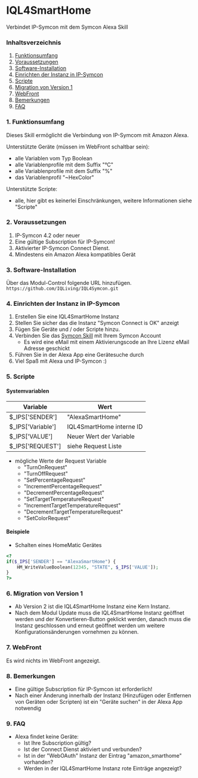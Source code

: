 # IQL4SmartHome
Verbindet IP-Symcon mit dem Symcon Alexa Skill

### Inhaltsverzeichnis

1. [Funktionsumfang](#1-funktionsumfang)
2. [Voraussetzungen](#2-voraussetzungen)
3. [Software-Installation](#3-software-installation)
4. [Einrichten der Instanz in IP-Symcon](#4-einrichten-der-instanz-in-ip-symcon)
5. [Scripte](#7-scripte)
6. [Migration von Version 1](#5-migration-von-version-1)
7. [WebFront](#6-webfront)
8. [Bemerkungen](#8-bemerkungen)
9. [FAQ](#9-faq)


### 1. Funktionsumfang

Dieses Skill ermöglicht die Verbindung von IP-Symcom mit Amazon Alexa.

Unterstützte Geräte (müssen im WebFront schaltbar sein): 
 - alle Variablen vom Typ Boolean 
 - alle Variablenprofile mit dem Suffix "°C"
 - alle Variablenprofile mit dem Suffix "%"
 - das Variablenprofil "~HexColor"

Unterstützte Scripte:
- alle, hier gibt es keinerlei Einschränkungen, weitere Informationen siehe "Scripte"


### 2. Voraussetzungen

1. IP-Symcon 4.2 oder neuer
2. Eine gültige Subscription für IP-Symcon!
3. Aktivierter IP-Symcon Connect Dienst.
4. Mindestens ein Amazon Alexa kompatibles Gerät

### 3. Software-Installation

Über das Modul-Control folgende URL hinzufügen.  
`https://github.com/IQLiving/IQL4Symcon.git`  

### 4. Einrichten der Instanz in IP-Symcon

1. Erstellen Sie eine IQL4SmartHome Instanz
2. Stellen Sie sicher das die Instanz "Symcon Connect is OK" anzeigt
3. Fügen Sie Geräte und / oder Scripte hinzu.
4. Verbinden Sie das [Symcon Skill](http://alexa.amazon.de/spa/index.html#skills/dp/B01MY4T8EN/?ref=skill_dsk_skb_sr_0) mit Ihrem Symcon Account
    - Es wird eine eMail mit einem Aktivierungscode an Ihre Lizenz eMail Adresse geschickt
5. Führen Sie in der Alexa App eine Gerätesuche durch
6. Viel Spaß mit Alexa und IP-Symcon :)

### 5. Scripte
#### Systemvariablen

 Variable   | Wert
-----------|---------
$_IPS['SENDER'] | "AlexaSmartHome"
$_IPS['Variable'] |IQL4SmartHome interne ID
$_IPS['VALUE'] | 	Neuer Wert der Variable
$_IPS['REQUEST']| siehe Request Liste
                                    
- mögliche Werte der Request Variable
    - "TurnOnRequest"
    - "TurnOffRequest"
    - "SetPercentageRequest"
    - "IncrementPercentageRequest"
    - "DecrementPercentageRequest"
    - "SetTargetTemperatureRequest"
    - "IncrementTargetTemperatureRequest"
    - "DecrementTargetTemperatureRequest"
    - "SetColorRequest"



#### Beispiele

- Schalten eines HomeMatic Gerätes

```php
<?
if($_IPS['SENDER'] == "AlexaSmartHome") {
	HM_WriteValueBoolean(12345, "STATE", $_IPS['VALUE']);
}
?>
```




### 6. Migration von Version 1

- Ab Version 2 ist die IQL4SmartHome Instanz eine Kern Instanz.
- Nach dem Modul Update muss die IQL4SmartHome Instanz geöffnet werden und der Konvertieren-Button geklickt werden, danach muss die Instanz geschlossen und erneut geöffnet werden um weitere Konfigurationsänderungen vornehmen zu können. 

### 7. WebFront

Es wird nichts im WebFront angezeigt.

### 8. Bemerkungen

- Eine gültige Subscription für IP-Symcon ist erforderlich!
- Nach einer Änderung innerhalb der Instanz (Hinzufügen oder Entfernen von Geräten oder Scripten) ist ein "Geräte suchen" in der Alexa App notwendig

### 9. FAQ

- Alexa findet keine Geräte:
    - Ist Ihre Subscription gültig?
    - Ist der Connect Dienst aktiviert und verbunden?
    - Ist in der "WebOAuth" Instanz der Eintrag "amazon_smarthome" vorhanden?
    - Werden in der IQL4SmartHome Instanz rote Einträge angezeigt?